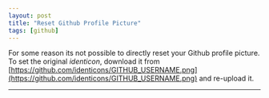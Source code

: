 ```yaml
---
layout: post
title: "Reset Github Profile Picture"
tags: [github]
---
```


For some reason its not possible to directly reset your Github profile picture. To set the original *identicon*, download it from [https://github.com/identicons/GITHUB_USERNAME.png](https://github.com/identicons/GITHUB_USERNAME.png) and re-upload it.

---
